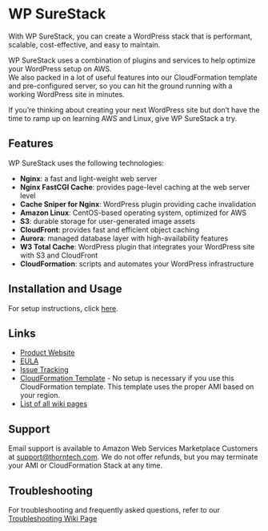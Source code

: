 # WP SureStack

With WP SureStack, you can create a WordPress stack that is performant, scalable, cost-effective, and easy to maintain.

WP SureStack uses a combination of plugins and services to help optimize your WordPress setup on AWS.  
We also packed in a lot of useful features into our CloudFormation template and pre-configured server, so you can hit the ground running with a working WordPress site in minutes.

If you’re thinking about creating your next WordPress site but don’t have the time to ramp up on learning AWS and Linux, give WP SureStack a try.

## Features

WP SureStack uses the following technologies:

* **Nginx**: a fast and light-weight web server
* **Nginx FastCGI Cache**: provides page-level caching at the web server level
* **Cache Sniper for Nginx**: WordPress plugin providing cache invalidation
* **Amazon Linux**: CentOS-based operating system, optimized for AWS
* **S3**: durable storage for user-generated image assets
* **CloudFront**: provides fast and efficient object caching
* **Aurora**: managed database layer with high-availability features
* **W3 Total Cache**: WordPress plugin that integrates your WordPress site with S3 and CloudFront
* **CloudFormation**: scripts and automates your WordPress infrastructure

## Installation and Usage

For setup instructions, click [here](https://bitbucket.org/thorntechnologies/wpsurestack-public/wiki/Setup).

## Links

* [Product Website](https://www.thorntech.com/products/wpsurestack/)
* [EULA](https://s3.amazonaws.com/thorntech-public-documents/eula/WPSureStackEULA.txt)
* [Issue Tracking](https://bitbucket.org/thorntechnologies/wpsurestack-public/issues)
* [CloudFormation Template](https://s3.amazonaws.com/thorntech-public-documents/cf-templates/WPSureStack.json) - No setup is necessary if you use this CloudFormation template. This template uses the proper AMI based on your region.
* [List of all wiki pages](https://bitbucket.org/thorntechnologies/wpsurestack-public/wiki/browse/)

## Support

Email support is available to Amazon Web Services Marketplace Customers at [support@thorntech.com](mailto:support@thorntech.com). We do not offer refunds, but you may terminate your AMI or CloudFormation Stack at any time.

## Troubleshooting

For troubleshooting and frequently asked questions, refer to our [Troubleshooting Wiki Page](https://bitbucket.org/thorntechnologies/wpsurestack-public/wiki/Troubleshooting)
